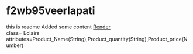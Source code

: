 # f2wb95veerlapati
this is readme
Added some content
[Render](https://f2wb95veerlapati.onrender.com)
<br>
class= Eclairs attributes=Product_Name(String),Product_quantity(String),Product_price(Number)